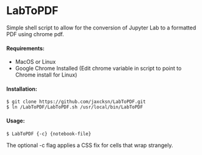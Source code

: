 # LabToPDF
Simple shell script to allow for the conversion of Jupyter Lab to a formatted PDF using chrome pdf.

#### Requirements:
- MacOS or Linux
- Google Chrome Installed (Edit chrome variable in script to point to Chrome install for Linux)

#### Installation:
```console
$ git clone https://github.com/jaxcksn/LabToPDF.git
$ ln /LabToPDF/LabToPDF.sh /usr/local/bin/LabToPDF
```

#### Usage:
```shell
$ LabToPDF {-c} {notebook-file} 
```
The optional -c flag applies a CSS fix for cells that wrap strangely.

